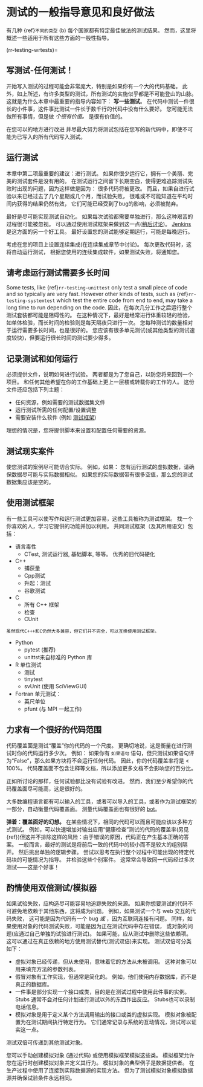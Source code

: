 <a name="General_guidance_and_good_practice_for_testing"></a>

# 测试的一般指导意见和良好做法

有几种 {ref}`不同的类型`<rr-testing-types-of-testing> (b) 每个国家都有特定最佳做法的测试结果。 然而，这里将概述一些适用于所有这些方面的一般性指导。

(rr-testing-wrtests)=
## 写测试-任何测试！

开始写入测试的过程可能会非常庞大，特别是如果你有一个大的代码基础。 此外，如上所述，有许多类型的测试，所有测试的实施似乎都是不可能登山的山脉。 这就是为什么本章中最重要的指导内容如下： **写一些测试**。 在代码中测试一件很长的小件事，这件事比测试一件长于数千行的代码中没有什么要好。 您可能无法做所有事情，但是做 *个很有价值。* 是很有价值的。

在您可以的地方进行改进 并尽最大努力将测试包括在您写的新代码中，即使不可能为已写入的所有代码写入测试。

## 运行测试

本章中第二项最重要的建议：进行测试。 如果你很少运行它，拥有一个美丽、完美的测试套件是没有用的。 在测试运行之间留下长期空白，使得更难追踪测试失败时出现的问题，因为这样做是因为： 很多代码将被更改。 而且，如果自进行试验以来已经过去了几个星期或几个月，而试验失败， 很难或不可能知道在平均时间内获得的结果仍然有效， 它们可能已经受到了bug的影响，必须被抛弃。

最好是尽可能实现测试自动化。 如果每次试验都需要单独进行，那么这种艰苦的过程很可能被忽视。 可以通过使用测试框架来做到这一点([稍后讨论](#use-a-testing-framework))。 [Jenkins](https://jenkins.io) 是这方面的另一个好工具。 最好设置您的测试能够定期运行，可能是每晚运行。

考虑在您的项目上设置连续集成(在连续集成章节中讨论)。 每次更改代码时，这将自动运行测试， 根据您使用的连续集成软件，如果测试失败，将通知您。

## 请考虑运行测试需要多长时间

Some tests, like {ref}`rr-testing-unittest` only test a small piece of code and so typically are very fast. However other kinds of tests, such as {ref}`rr-testing-systemtest` which test the entire code from end to end, may take a long time to run depending on the code. 因此，在每次几分工作之后运行整个测试套装都可能是阻碍性的。 在这种情况下，最好是经常进行体重较轻的检验，如单体检验，而长时间的检验则是每天隔夜只进行一次。 您每种测试的数量相对于运行需要多长时间，也是很好的。 您应该有很多单元测试(或其他类型的测试速度较快)，但要运行很长时间的测试要少得多。

## 记录测试和如何运行

必须提供文件，说明如何进行试验。 两者都是为了您自己，以防您将来回到一个项目。 和任何其他希望在你的工作基础上更上一层楼或转载你的工作的人。 这份文件还应包括下列主题：

- 任何资源，例如需要的测试数据集文件
- 运行测试所需的任何配置/设置调整
- 需要安装什么软件 (例如 [测试框架](#use-a-testing-framework))

理想的情况是，您将提供脚本来设置和配置任何需要的资源。

## 测试现实案件

使您测试的案例尽可能切合实际。 例如，如果： 您有运行测试的虚拟数据，请确保数据尽可能与实际数据相似。 如果您的实际数据带有很多空值，那么您的测试数据集应该是空的。

## 使用测试框架

有一些工具可以使写作和运行测试更加容易，这些工具被称为测试框架。 找一个你喜欢的人，学习它提供的功能并加以利用。 共同测试框架（及其所用语文）包括：

- 语言毒性
  - CTest, 测试运行器, 基础脚本, 等等。 优秀的旧代码硬化
- C++
  - 捕获量
  - Cpp测试
  - 升起：测试
  - 谷歌测试
- C
  - 所有 C++ 框架
  - 检查
  - CUnit
```{note}
虽然现代C+++和C仍然大多兼容，但它们并不完全，可以互换使用测试框架。
```
- Python
  - pytest (推荐)
  - unittst来自标准的 Python 库
- R 单位测试
  - 测试
  - tinytest
  - svUnit (使用 SciViewGUI)
- Fortran 单元测试：
  - 英尺单位
  - pfunt (与 MPI 一起工作)

## 力求有一个很好的代码范围

代码覆盖面是测试“覆盖”你的代码的一个尺度。 更确切地说，这是衡量在进行测试时你的代码运行多少次。 例如： 如果你有 `如果语句` 语句，但只测试如果语句评为“False”，那么如果方块将不会运行任何代码。 因此，你的代码覆盖率将是 < 100%。 代码覆盖面不包含注释等文档，所以添加更多文档不会影响您的百分比。

正如所讨论的那样，任何试验都比没有试验有改进。 然而，我们至少希望你的代码覆盖面尽可能高，这是很好的。

大多数编程语言都有可以输入的工具，或者可以导入的工具，或者作为测试框架的一部分，自动衡量代码覆盖面。 测量代码覆盖面也有很好的 [bot](https://codecov.io/)。

**弹着：覆盖面好的幻想。** 在某些情况下，相同的代码可以而且可能应该以多种方式测试。 例如，可以快速增加对输出应用“健康检查”测试的代码的覆盖率(另见 {ref})<rr-testing-challenges-difficult-quatify>但这并不排除这样的风险：由于错误的原因，代码正在产生基本正确的答案。 一般而言，最好的测试是将前后一致的代码中的较小而不是较大的组别隔开。 然后挑出单独的逻辑步骤。 尝试以思考在执行整个过程中可能出现的特定代码块的可能情况为指导。 并检验这些个别案件。 这常常会导致同一代码经过多次测试——这是个好事！

## 酌情使用双倍测试/模拟器

如果试验失败，应构造尽可能容易地追踪失败的来源。 如果你想要测试的代码不可避免地依赖于其他东西，这将成为问题。 例如，如果测试一个与 web 交互的代码失败， 这可能是因为代码有一个 bug *或* ，因为互联网连接有问题。 同样，如果使用对象的代码测试失败，可能是因为正在测试代码中存在错误， 或对象的问题(应通过自己单独的试验进行测试)。 如果可能，应从测试中删除这些依赖项。 这可以通过在真正依赖的地方使用测试替代(测试双倍)来实现。 测试双倍可分类如下：

- 虚拟对象已经传递，但从未使用，意味着它的方法从未被调用。 这种对象可以用来填充方法的参数列表。
- 假冒对象有工作实现，但通常是简化的。 例如，他们使用内存数据库，而不是真正的数据库。
- 一件事是部分实现一个接口或类，目的是在测试过程中使用此件事的实例。 Stubs 通常不会对任何计划进行测试以外的东西作出反应。 Stubs也可以录制电话信息。
- 模拟对象是用于定义某个方法调用输出的接口或类的虚拟实现。 模拟对象被配置为在测试期间执行特定行为。 它们通常记录与系统的互动情况，测试可以证实这一点。

测试双倍可传递到其他测试对象。

您可以手动创建模拟对象 (通过代码) 或使用模拟框架模拟这些类。 模拟框架允许您在运行时创建模拟对象并定义其行为。 模拟对象的典型例子是数据提供者。 在生产过程中使用了连接到实际数据源的实现方法。 但为了测试模拟对象模拟数据源并确保试验条件永远相同。
